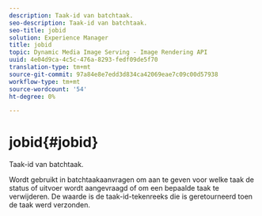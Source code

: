 ```yaml
---
description: Taak-id van batchtaak.
seo-description: Taak-id van batchtaak.
seo-title: jobid
solution: Experience Manager
title: jobid
topic: Dynamic Media Image Serving - Image Rendering API
uuid: 4e04d9ca-4c5c-476a-8293-fedf09de5f70
translation-type: tm+mt
source-git-commit: 97a84e8e7edd3d834ca42069eae7c09c00d57938
workflow-type: tm+mt
source-wordcount: '54'
ht-degree: 0%

---
```



# jobid{#jobid}

Taak-id van batchtaak.

Wordt gebruikt in batchtaakaanvragen om aan te geven voor welke taak de status of uitvoer wordt aangevraagd of om een bepaalde taak te verwijderen. De waarde is de taak-id-tekenreeks die is geretourneerd toen de taak werd verzonden.
